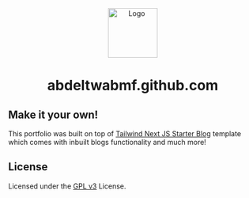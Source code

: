 <div align="center">
  <img alt="Logo" src="https://avatars.githubusercontent.com/u/55063723?s=100" width="100px" />
</div>

<h1 align="center">
   abdeltwabmf.github.com
</h1>

## Make it your own!

This portfolio was built on top of [Tailwind Next JS Starter Blog](https://github.com/timlrx/tailwind-nextjs-starter-blog) template which comes with inbuilt blogs functionality and much more!

## License

Licensed under the [GPL v3](LICENSE) License.
